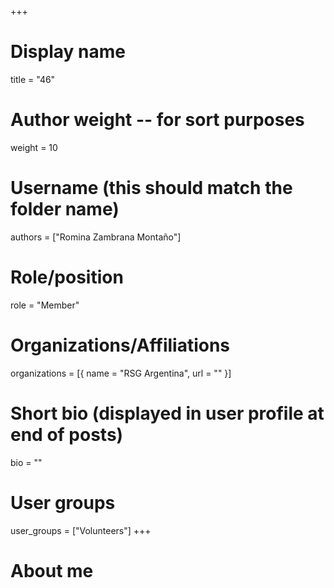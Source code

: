 +++
# Display name
title = "46"

# Author weight -- for sort purposes
weight = 10

# Username (this should match the folder name)
authors = ["Romina Zambrana Montaño"]

# Role/position
role = "Member"

# Organizations/Affiliations
organizations = [{ name = "RSG Argentina", url = "" }]

# Short bio (displayed in user profile at end of posts)
bio = ""

# User groups
user_groups = ["Volunteers"]
+++

# About me
